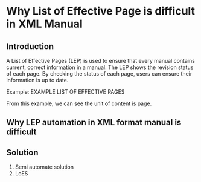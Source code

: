# Why List of Effective Page is difficult in XML Manual

## Introduction

A List of Effective Pages (LEP) is used to ensure that every manual contains current, correct information in a manual. The LEP shows the revision status of each page. By checking the status of each page, users can ensure their information is up to date.

Example:
EXAMPLE LIST OF EFFECTIVE PAGES


From this example, we can see the unit of content is page. 


## Why LEP automation in XML format manual is difficult


## Solution

1. Semi automate solution
2. LoES